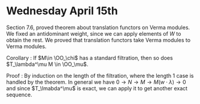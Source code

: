 # Wednesday April 15th

Section 7.6, proved theorem about translation functors on Verma modules.
We fixed an antidominant weight, since we can apply elements of $W$ to obtain the rest.
We proved that translation functors take Verma modules to Verma modules.

Corollary
: If $M\in \OO_\chi$ has a standard filtration, then so does $T_\lambda^\mu M \in \OO_\mu$.

Proof
:   By induction on the length of the filtration, where the length 1 case is handled by the theorem.
    In general we have $0 \to N \to M \to M(w\cdot \lambda) \to 0$ and since $T_\lmabda^\mu$ is exact, we can apply it to get another exact sequence.
